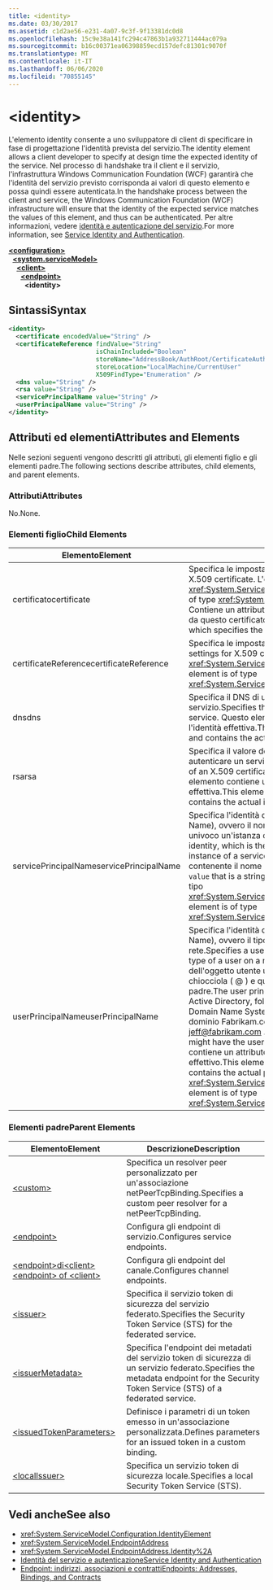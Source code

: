 ```yaml
---
title: <identity>
ms.date: 03/30/2017
ms.assetid: c1d2ae56-e231-4a07-9c3f-9f13381dc0d8
ms.openlocfilehash: 15c9e38a141fc294c47863b1a932711444ac079a
ms.sourcegitcommit: b16c00371ea06398859ecd157defc81301c9070f
ms.translationtype: MT
ms.contentlocale: it-IT
ms.lasthandoff: 06/06/2020
ms.locfileid: "70855145"
---
```

# \<identity>
<span data-ttu-id="f3b26-101">L'elemento identity consente a uno sviluppatore di client di specificare in fase di progettazione l'identità prevista del servizio.</span><span class="sxs-lookup"><span data-stu-id="f3b26-101">The identity element allows a client developer to specify at design time the expected identity of the service.</span></span> <span data-ttu-id="f3b26-102">Nel processo di handshake tra il client e il servizio, l'infrastruttura Windows Communication Foundation (WCF) garantirà che l'identità del servizio previsto corrisponda ai valori di questo elemento e possa quindi essere autenticata.</span><span class="sxs-lookup"><span data-stu-id="f3b26-102">In the handshake process between the client and service, the Windows Communication Foundation (WCF) infrastructure will ensure that the identity of the expected service matches the values of this element, and thus can be authenticated.</span></span> <span data-ttu-id="f3b26-103">Per altre informazioni, vedere [identità e autenticazione del servizio](../../../wcf/feature-details/service-identity-and-authentication.md).</span><span class="sxs-lookup"><span data-stu-id="f3b26-103">For more information, see [Service Identity and Authentication](../../../wcf/feature-details/service-identity-and-authentication.md).</span></span>  
  
[**\<configuration>**](../configuration-element.md)\
&nbsp;&nbsp;[**\<system.serviceModel>**](system-servicemodel.md)\
&nbsp;&nbsp;&nbsp;&nbsp;[**\<client>**](client.md)\
&nbsp;&nbsp;&nbsp;&nbsp;&nbsp;&nbsp;[**\<endpoint>**](endpoint-of-client.md)\
&nbsp;&nbsp;&nbsp;&nbsp;&nbsp;&nbsp;&nbsp;&nbsp;**\<identity>**  
  
## <a name="syntax"></a><span data-ttu-id="f3b26-104">Sintassi</span><span class="sxs-lookup"><span data-stu-id="f3b26-104">Syntax</span></span>  
  
```xml  
<identity>
  <certificate encodedValue="String" />
  <certificateReference findValue="String"
                        isChainIncluded="Boolean"
                        storeName="AddressBook/AuthRoot/CertificateAuthority/Disallowed/My/Root/TrustedPeople/TrustedPublisher"
                        storeLocation="LocalMachine/CurrentUser"
                        X509FindType="Enumeration" />
  <dns value="String" />
  <rsa value="String" />
  <servicePrincipalName value="String" />
  <userPrincipalName value="String" />
</identity>
```  
  
## <a name="attributes-and-elements"></a><span data-ttu-id="f3b26-105">Attributi ed elementi</span><span class="sxs-lookup"><span data-stu-id="f3b26-105">Attributes and Elements</span></span>  
 <span data-ttu-id="f3b26-106">Nelle sezioni seguenti vengono descritti gli attributi, gli elementi figlio e gli elementi padre.</span><span class="sxs-lookup"><span data-stu-id="f3b26-106">The following sections describe attributes, child elements, and parent elements.</span></span>  
  
### <a name="attributes"></a><span data-ttu-id="f3b26-107">Attributi</span><span class="sxs-lookup"><span data-stu-id="f3b26-107">Attributes</span></span>  
 <span data-ttu-id="f3b26-108">No.</span><span class="sxs-lookup"><span data-stu-id="f3b26-108">None.</span></span>  
  
### <a name="child-elements"></a><span data-ttu-id="f3b26-109">Elementi figlio</span><span class="sxs-lookup"><span data-stu-id="f3b26-109">Child Elements</span></span>  
  
|<span data-ttu-id="f3b26-110">Elemento</span><span class="sxs-lookup"><span data-stu-id="f3b26-110">Element</span></span>|<span data-ttu-id="f3b26-111">Descrizione</span><span class="sxs-lookup"><span data-stu-id="f3b26-111">Description</span></span>|  
|-------------|-----------------|  
|<span data-ttu-id="f3b26-112">certificato</span><span class="sxs-lookup"><span data-stu-id="f3b26-112">certificate</span></span>|<span data-ttu-id="f3b26-113">Specifica le impostazioni di un certificato X.509.</span><span class="sxs-lookup"><span data-stu-id="f3b26-113">Specifies settings of an X.509 certificate.</span></span> <span data-ttu-id="f3b26-114">L'elemento è di tipo <xref:System.ServiceModel.Configuration.CertificateElement>.</span><span class="sxs-lookup"><span data-stu-id="f3b26-114">This element is of type <xref:System.ServiceModel.Configuration.CertificateElement>.</span></span> <span data-ttu-id="f3b26-115">Contiene un attributo stringa `encodedValue` che specifica il valore codificato da questo certificato.</span><span class="sxs-lookup"><span data-stu-id="f3b26-115">It contains an attribute `encodedValue` that is a string, which specifies the value encoded by this certificate.</span></span>|  
|<span data-ttu-id="f3b26-116">certificateReference</span><span class="sxs-lookup"><span data-stu-id="f3b26-116">certificateReference</span></span>|<span data-ttu-id="f3b26-117">Specifica le impostazioni per la convalida del certificato X.509.</span><span class="sxs-lookup"><span data-stu-id="f3b26-117">Specifies settings for X.509 certificate validation.</span></span> <span data-ttu-id="f3b26-118">L'elemento è di tipo <xref:System.ServiceModel.Configuration.CertificateReferenceElement>.</span><span class="sxs-lookup"><span data-stu-id="f3b26-118">This element is of type <xref:System.ServiceModel.Configuration.CertificateReferenceElement>.</span></span>|  
|<span data-ttu-id="f3b26-119">dns</span><span class="sxs-lookup"><span data-stu-id="f3b26-119">dns</span></span>|<span data-ttu-id="f3b26-120">Specifica il DNS di un certificato X.509 usato per autenticare un servizio.</span><span class="sxs-lookup"><span data-stu-id="f3b26-120">Specifies the DNS of an X.509 certificate used to authenticate a service.</span></span> <span data-ttu-id="f3b26-121">Questo elemento contiene un attributo stringa `value` contenente l'identità effettiva.</span><span class="sxs-lookup"><span data-stu-id="f3b26-121">This element contains an attribute `value` that is a string, and contains the actual identity.</span></span>|  
|<span data-ttu-id="f3b26-122">rsa</span><span class="sxs-lookup"><span data-stu-id="f3b26-122">rsa</span></span>|<span data-ttu-id="f3b26-123">Specifica il valore del campo RSA di un certificato X.509 usato per autenticare un servizio presso un client.</span><span class="sxs-lookup"><span data-stu-id="f3b26-123">Specifies the value of the RSA field of an X.509 certificate used to authenticate a service to a client.</span></span> <span data-ttu-id="f3b26-124">Questo elemento contiene un attributo stringa `value` contenente l'identità effettiva.</span><span class="sxs-lookup"><span data-stu-id="f3b26-124">This element contains an attribute `value` that is a string, and contains the actual identity</span></span>|  
|<span data-ttu-id="f3b26-125">servicePrincipalName</span><span class="sxs-lookup"><span data-stu-id="f3b26-125">servicePrincipalName</span></span>|<span data-ttu-id="f3b26-126">Specifica l'identità di un nome principale di servizio (SPN, Server Principal Name), ovvero il nome principale usato da un client per identificare in modo univoco un'istanza di un servizio.</span><span class="sxs-lookup"><span data-stu-id="f3b26-126">Specifies a server principal name (SPN) identity, which is the principal name used by a client to uniquely identify an instance of a service.</span></span> <span data-ttu-id="f3b26-127">Questo elemento contiene un attributo stringa `value` contenente il nome principale effettivo.</span><span class="sxs-lookup"><span data-stu-id="f3b26-127">This element contains an attribute `value` that is a string, and contains the actual principal name.</span></span> <span data-ttu-id="f3b26-128">L'elemento è di tipo <xref:System.ServiceModel.Configuration.ServicePrincipalNameElement>.</span><span class="sxs-lookup"><span data-stu-id="f3b26-128">This element is of type <xref:System.ServiceModel.Configuration.ServicePrincipalNameElement>.</span></span>|  
|<span data-ttu-id="f3b26-129">userPrincipalName</span><span class="sxs-lookup"><span data-stu-id="f3b26-129">userPrincipalName</span></span>|<span data-ttu-id="f3b26-130">Specifica l'identità di un nome principale dell'utente (UPN, User Principal Name), ovvero il tipo di nome che un utente usa per accedere a una rete.</span><span class="sxs-lookup"><span data-stu-id="f3b26-130">Specifies a user principal name (UPN) identity, which is the logon name type of a user on a network.</span></span> <span data-ttu-id="f3b26-131">Il nome dell'entità utente è costituito dal nome dell'oggetto utente utilizzato in Active Directory, seguito dal simbolo di chiocciola ( \@ ) e quindi, in genere, dal dominio Domain Name System padre.</span><span class="sxs-lookup"><span data-stu-id="f3b26-131">The user principal name consists of the user object name used in Active Directory, followed by the at symbol (\@) and then, typically, the Domain Name System parent domain.</span></span> <span data-ttu-id="f3b26-132">Ad esempio, Jeff nell'albero di dominio Fabrikam.com potrebbe avere il nome dell'entità utente [jeff@fabrikam.com](mailto:jeffsmith@fabrikam.com) .</span><span class="sxs-lookup"><span data-stu-id="f3b26-132">For example, Jeff in the Fabrikam.com domain tree might have the user principal name [jeff@fabrikam.com](mailto:jeffsmith@fabrikam.com).</span></span>  <span data-ttu-id="f3b26-133">Questo elemento contiene un attributo stringa `value` contenente il nome principale effettivo.</span><span class="sxs-lookup"><span data-stu-id="f3b26-133">This element contains an attribute `value` that is a string, and contains the actual principal name.</span></span> <span data-ttu-id="f3b26-134">L'elemento è di tipo <xref:System.ServiceModel.Configuration.UserPrincipalNameElement>.</span><span class="sxs-lookup"><span data-stu-id="f3b26-134">This element is of type <xref:System.ServiceModel.Configuration.UserPrincipalNameElement>.</span></span>|  
  
### <a name="parent-elements"></a><span data-ttu-id="f3b26-135">Elementi padre</span><span class="sxs-lookup"><span data-stu-id="f3b26-135">Parent Elements</span></span>  
  
|<span data-ttu-id="f3b26-136">Elemento</span><span class="sxs-lookup"><span data-stu-id="f3b26-136">Element</span></span>|<span data-ttu-id="f3b26-137">Descrizione</span><span class="sxs-lookup"><span data-stu-id="f3b26-137">Description</span></span>|  
|-------------|-----------------|  
|[\<custom>](custom.md)|<span data-ttu-id="f3b26-138">Specifica un resolver peer personalizzato per un'associazione netPeerTcpBinding.</span><span class="sxs-lookup"><span data-stu-id="f3b26-138">Specifies a custom peer resolver for a netPeerTcpBinding.</span></span>|  
|[\<endpoint>](endpoint-element.md)|<span data-ttu-id="f3b26-139">Configura gli endpoint di servizio.</span><span class="sxs-lookup"><span data-stu-id="f3b26-139">Configures service endpoints.</span></span>|  
|[<span data-ttu-id="f3b26-140">\<endpoint>di\<client></span><span class="sxs-lookup"><span data-stu-id="f3b26-140">\<endpoint> of \<client></span></span>](endpoint-of-client.md)|<span data-ttu-id="f3b26-141">Configura gli endpoint del canale.</span><span class="sxs-lookup"><span data-stu-id="f3b26-141">Configures channel endpoints.</span></span>|  
|[\<issuer>](issuer.md)|<span data-ttu-id="f3b26-142">Specifica il servizio token di sicurezza del servizio federato.</span><span class="sxs-lookup"><span data-stu-id="f3b26-142">Specifies the Security Token Service (STS) for the federated service.</span></span>|  
|[\<issuerMetadata>](issuermetadata.md)|<span data-ttu-id="f3b26-143">Specifica l'endpoint dei metadati del servizio token di sicurezza di un servizio federato.</span><span class="sxs-lookup"><span data-stu-id="f3b26-143">Specifies the metadata endpoint for the Security Token Service (STS) of a federated service.</span></span>|  
|[\<issuedTokenParameters>](issuedtokenparameters.md)|<span data-ttu-id="f3b26-144">Definisce i parametri di un token emesso in un'associazione personalizzata.</span><span class="sxs-lookup"><span data-stu-id="f3b26-144">Defines parameters for an issued token in a custom binding.</span></span>|  
|[\<localIssuer>](localissuer.md)|<span data-ttu-id="f3b26-145">Specifica un servizio token di sicurezza locale.</span><span class="sxs-lookup"><span data-stu-id="f3b26-145">Specifies a local Security Token Service (STS).</span></span>|  
  
## <a name="see-also"></a><span data-ttu-id="f3b26-146">Vedi anche</span><span class="sxs-lookup"><span data-stu-id="f3b26-146">See also</span></span>

- <xref:System.ServiceModel.Configuration.IdentityElement>
- <xref:System.ServiceModel.EndpointAddress>
- <xref:System.ServiceModel.EndpointAddress.Identity%2A>
- [<span data-ttu-id="f3b26-147">Identità del servizio e autenticazione</span><span class="sxs-lookup"><span data-stu-id="f3b26-147">Service Identity and Authentication</span></span>](../../../wcf/feature-details/service-identity-and-authentication.md)
- [<span data-ttu-id="f3b26-148">Endpoint: indirizzi, associazioni e contratti</span><span class="sxs-lookup"><span data-stu-id="f3b26-148">Endpoints: Addresses, Bindings, and Contracts</span></span>](../../../wcf/feature-details/endpoints-addresses-bindings-and-contracts.md)
